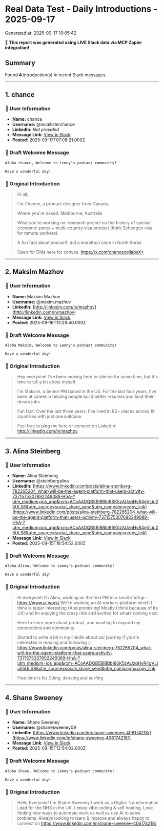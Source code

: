 # Real Data Test - Daily Introductions - 2025-09-17

Generated at: 2025-09-17 10:05:42

**🚀 This report was generated using LIVE Slack data via MCP Zapier integration!**

## Summary

Found **4** introduction(s) in recent Slack messages.

---

## 1. chance

### 👤 User Information
- **Name:** chance
- **Username:** @mcallisterchance
- **LinkedIn:** *Not provided*
- **Message Link:** [View in Slack](https://lennysnewsletter.slack.com/archives/C0142RHUS4Q/p1758092901188739)
- **Posted:** 2025-09-17T07:08:21.000Z

### 💬 Draft Welcome Message

```
Aloha chance, Welcome to Lenny's podcast community!

Have a wonderful day!
```

### 📝 Original Introduction

> Hi all,
> 
> I'm Chance, a product designer from Canada.
> 
> Where you're based: Melbourne, Australia
> 
> What you're working on: research project on the history of special economic zones + multi-country visa product (think Schengen visa for remote workers).
> 
> A fun fact about yourself: did a marathon once in North Korea
> 
> Open for DMs here for convos.
> https://x.com/chancecollabsX>

---

## 2. Maksim Mazhov

### 👤 User Information
- **Name:** Maksim Mazhov
- **Username:** @maxim.mazhov
- **LinkedIn:** [http://linkedin.com/in/mazhov](http://linkedin.com/in/mazhov)
- **Message Link:** [View in Slack](https://lennysnewsletter.slack.com/archives/C0142RHUS4Q/p1758029200249339)
- **Posted:** 2025-09-16T13:26:40.000Z

### 💬 Draft Welcome Message

```
Aloha Maksim, Welcome to Lenny's podcast community!

Have a wonderful day!
```

### 📝 Original Introduction

> Hey everyone!
> I've been moving here in silence for some time, but it's time to tell a bit about myself
> 
> I'm Maksim, a Senior PM based in the US. For the last four years, I've been at career.io helping people build better resumes and land their dream jobs.
> 
> Fun fact: Over the last three years, I've lived in 80+ places across 16 countries with just one suitcase.
> 
> Feel free to ping me here or connect on LinkedIn: http://linkedin.com/in/mazhov

---

## 3. Alina Steinberg

### 👤 User Information
- **Name:** Alina Steinberg
- **Username:** @steinbergalina
- **LinkedIn:** [https://www.linkedin.com/posts/alina-steinberg-782265204_what-will-be-the-agent-platform-that-users-activity-7371575307692249089-HhA-?utm_medium=ios_app&rcm=ACoAADQB5BIBBbI86K5zAUzqHvR4gVLiu05ULS8&utm_source=social_share_send&utm_campaign=copy_link](https://www.linkedin.com/posts/alina-steinberg-782265204_what-will-be-the-agent-platform-that-users-activity-7371575307692249089-HhA-?utm_medium=ios_app&rcm=ACoAADQB5BIBBbI86K5zAUzqHvR4gVLiu05ULS8&utm_source=social_share_send&utm_campaign=copy_link)
- **Message Link:** [View in Slack](https://lennysnewsletter.slack.com/archives/C0142RHUS4Q/p1757962492111909)
- **Posted:** 2025-09-15T18:54:52.000Z

### 💬 Draft Welcome Message

```
Aloha Alina, Welcome to Lenny's podcast community!

Have a wonderful day!
```

### 📝 Original Introduction

> Hi everyone! I'n Alina, working as the first PM in a small startup - https://www.ai.work/
> We're working an AI workers platform which I think is super interesting (And promising! Mostly I think because of its UX) and Im enjoying the crazy ride and excited for whats coming next
> 
> Here to learn more about product, and wanting to expand my connections and community.
> 
> Started to write a bit in my linkdin about our journey if your'e interested in reading and following :)
> https://www.linkedin.com/posts/alina-steinberg-782265204_what-will-be-the-agent-platform-that-users-activity-7371575307692249089-HhA-?utm_medium=ios_app&rcm=ACoAADQB5BIBBbI86K5zAUzqHvR4gVLiu05ULS8&utm_source=social_share_send&utm_campaign=copy_link
> 
> Free time is for DJing, dancing and surfing

---

## 4. Shane Sweeney

### 👤 User Information
- **Name:** Shane Sweeney
- **Username:** @shanesweeney09
- **LinkedIn:** [https://www.linkedin.com/in/shane-sweeney-406174218/](https://www.linkedin.com/in/shane-sweeney-406174218/)
- **Message Link:** [View in Slack](https://lennysnewsletter.slack.com/archives/C0142RHUS4Q/p1757944442734479)
- **Posted:** 2025-09-15T13:54:02.000Z

### 💬 Draft Welcome Message

```
Aloha Shane, Welcome to Lenny's podcast community!

Have a wonderful day!
```

### 📝 Original Introduction

> Hello Everyone! I'm Shane Sweeney I work as a Digital Transformation Lead for the NHS in the UK. I enjoy vibe coding & self hosting. Love finding new ways to automate work as well as use AI to solve problems. Always looking to learn & improve and always happy to connect on https://www.linkedin.com/in/shane-sweeney-406174218/

